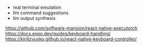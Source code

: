 - real terminal emulation
- llm command suggestions
- llm output synthesis

https://github.com/software-mansion/react-native-executorch
https://docs.expo.dev/guides/keyboard-handling/
https://kirillzyusko.github.io/react-native-keyboard-controller/
